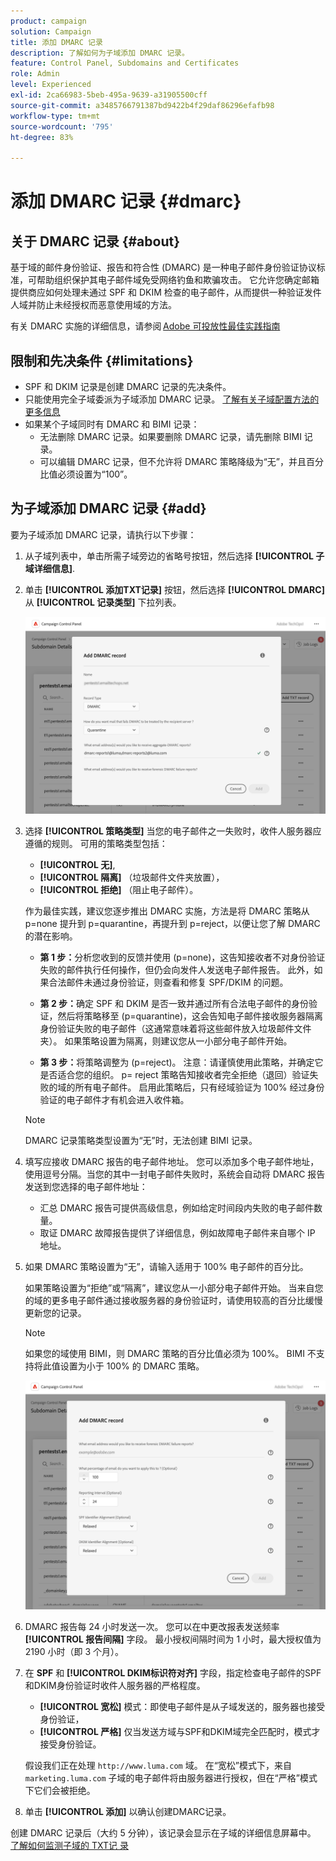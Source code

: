 ```yaml
---
product: campaign
solution: Campaign
title: 添加 DMARC 记录
description: 了解如何为子域添加 DMARC 记录。
feature: Control Panel, Subdomains and Certificates
role: Admin
level: Experienced
exl-id: 2ca66983-5beb-495a-9639-a31905500cff
source-git-commit: a3485766791387bd9422b4f29daf86296efafb98
workflow-type: tm+mt
source-wordcount: '795'
ht-degree: 83%

---
```


# 添加 DMARC 记录 {#dmarc}

## 关于 DMARC 记录 {#about}

基于域的邮件身份验证、报告和符合性 (DMARC) 是一种电子邮件身份验证协议标准，可帮助组织保护其电子邮件域免受网络钓鱼和欺骗攻击。 它允许您确定邮箱提供商应如何处理未通过 SPF 和 DKIM 检查的电子邮件，从而提供一种验证发件人域并防止未经授权而恶意使用域的方法。

有关 DMARC 实施的详细信息，请参阅 [Adobe 可投放性最佳实践指南](https://experienceleague.adobe.com/docs/deliverability-learn/deliverability-best-practice-guide/additional-resources/technotes/implement-dmarc.html?lang=zh-Hans)

## 限制和先决条件 {#limitations}

* SPF 和 DKIM 记录是创建 DMARC 记录的先决条件。
* 只能使用完全子域委派为子域添加 DMARC 记录。 [了解有关子域配置方法的更多信息](subdomains-branding.md#subdomain-delegation-methods)
* 如果某个子域同时有 DMARC 和 BIMI 记录：
   * 无法删除 DMARC 记录。如果要删除 DMARC 记录，请先删除 BIMI 记录。
   * 可以编辑 DMARC 记录，但不允许将 DMARC 策略降级为“无”，并且百分比值必须设置为“100”。

## 为子域添加 DMARC 记录 {#add}

要为子域添加 DMARC 记录，请执行以下步骤：

1. 从子域列表中，单击所需子域旁边的省略号按钮，然后选择 **[!UICONTROL 子域详细信息]**.

1. 单击 **[!UICONTROL 添加TXT记录]** 按钮，然后选择 **[!UICONTROL DMARC]** 从 **[!UICONTROL 记录类型]** 下拉列表。

   ![](assets/dmarc-add.png)

1. 选择 **[!UICONTROL 策略类型]** 当您的电子邮件之一失败时，收件人服务器应遵循的规则。 可用的策略类型包括：

   * **[!UICONTROL 无]**,
   * **[!UICONTROL 隔离]** （垃圾邮件文件夹放置），
   * **[!UICONTROL 拒绝]** （阻止电子邮件）。

   作为最佳实践，建议您逐步推出 DMARC 实施，方法是将 DMARC 策略从 p=none 提升到 p=quarantine，再提升到 p=reject，以便让您了解 DMARC 的潜在影响。

   * **第 1 步：**&#x200B;分析您收到的反馈并使用 (p=none)，这告知接收者不对身份验证失败的邮件执行任何操作，但仍会向发件人发送电子邮件报告。 此外，如果合法邮件未通过身份验证，则查看和修复 SPF/DKIM 的问题。

   * **第 2 步：**&#x200B;确定 SPF 和 DKIM 是否一致并通过所有合法电子邮件的身份验证，然后将策略移至 (p=quarantine)，这会告知电子邮件接收服务器隔离身份验证失败的电子邮件（这通常意味着将这些邮件放入垃圾邮件文件夹）。 如果策略设置为隔离，则建议您从一小部分电子邮件开始。

   * **第 3 步：**&#x200B;将策略调整为 (p=reject)。 注意：请谨慎使用此策略，并确定它是否适合您的组织。 p= reject 策略告知接收者完全拒绝（退回）验证失败的域的所有电子邮件。 启用此策略后，只有经域验证为 100% 经过身份验证的电子邮件才有机会进入收件箱。

   >[!NOTE]
   >
   > DMARC 记录策略类型设置为“无”时，无法创建 BIMI 记录。

1. 填写应接收 DMARC 报告的电子邮件地址。 您可以添加多个电子邮件地址，使用逗号分隔。当您的其中一封电子邮件失败时，系统会自动将 DMARC 报告发送到您选择的电子邮件地址：

   * 汇总 DMARC 报告可提供高级信息，例如给定时间段内失败的电子邮件数量。
   * 取证 DMARC 故障报告提供了详细信息，例如故障电子邮件来自哪个 IP 地址。

1. 如果 DMARC 策略设置为“无”，请输入适用于 100% 电子邮件的百分比。

   如果策略设置为“拒绝”或“隔离”，建议您从一小部分电子邮件开始。 当来自您的域的更多电子邮件通过接收服务器的身份验证时，请使用较高的百分比缓慢更新您的记录。

   >[!NOTE]
   >
   >如果您的域使用 BIMI，则 DMARC 策略的百分比值必须为 100%。 BIMI 不支持将此值设置为小于 100% 的 DMARC 策略。

   ![](assets/dmarc-add2.png)

1. DMARC 报告每 24 小时发送一次。 您可以在中更改报表发送频率 **[!UICONTROL 报告间隔]** 字段。 最小授权间隔时间为 1 小时，最大授权值为 2190 小时（即 3 个月）。

1. 在 **SPF** 和 **[!UICONTROL DKIM标识符对齐]** 字段，指定检查电子邮件的SPF和DKIM身份验证时收件人服务器的严格程度。

   * **[!UICONTROL 宽松]** 模式：即使电子邮件是从子域发送的，服务器也接受身份验证，
   * **[!UICONTROL 严格]** 仅当发送方域与SPF和DKIM域完全匹配时，模式才接受身份验证。

   假设我们正在处理 `http://www.luma.com` 域。 在“宽松”模式下，来自 `marketing.luma.com` 子域的电子邮件将由服务器进行授权，但在“严格”模式下它们会被拒绝。

1. 单击 **[!UICONTROL 添加]** 以确认创建DMARC记录。

创建 DMARC 记录后（大约 5 分钟），该记录会显示在子域的详细信息屏幕中。 [了解如何监测子域的 TXT记 录](gs-txt-records.md#monitor)
